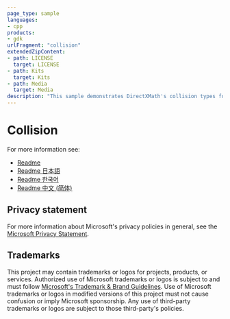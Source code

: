 ```yaml
---
page_type: sample
languages:
- cpp
products:
- gdk
urlFragment: "collision"
extendedZipContent:
- path: LICENSE
  target: LICENSE
- path: Kits
  target: Kits
- path: Media
  target: Media
description: "This sample demonstrates DirectXMath's collision types for simple bounding volume tests."
---
```


# Collision

For more information see: 
- [Readme](https://github.com/microsoft/Xbox-GDK-Samples/blob/main/Samples/System/Collision/readme_en-us.md)
- [Readme 日本語](https://github.com/microsoft/Xbox-GDK-Samples/blob/main/Samples/System/Collision/readme_ja-jp.md)
- [Readme 한국어](https://github.com/microsoft/Xbox-GDK-Samples/blob/main/Samples/System/Collision/readme_ko-kr.md)
- [Readme 中文 (简体)](https://github.com/microsoft/Xbox-GDK-Samples/blob/main/Samples/System/Collision/readme_zh-cn.md)

## Privacy statement

For more information about Microsoft's privacy policies in general, see the [Microsoft Privacy Statement](https://privacy.microsoft.com/privacystatement/).

## Trademarks

This project may contain trademarks or logos for projects, products, or services. Authorized use of Microsoft trademarks or logos is subject to and must follow [Microsoft's Trademark & Brand Guidelines](https://www.microsoft.com/en-us/legal/intellectualproperty/trademarks/usage/general). Use of Microsoft trademarks or logos in modified versions of this project must not cause confusion or imply Microsoft sponsorship. Any use of third-party trademarks or logos are subject to those third-party's policies.
